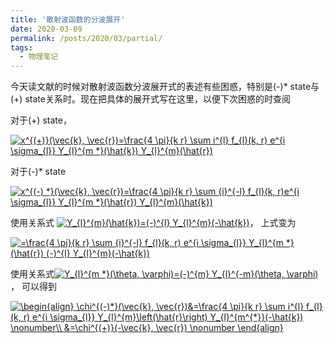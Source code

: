 ```yaml
---
title: '散射波函数的分波展开'
date: 2020-03-09
permalink: /posts/2020/03/partial/
tags:
  - 物理笔记
---
```

今天读文献的时候对散射波函数分波展开式的表述有些困惑，特别是(-)\* state与(+) state关系时。现在把具体的展开式写在这里，以便下次困惑的时查阅

对于(+) state，

<a href="https://www.codecogs.com/eqnedit.php?latex=\chi^{(&plus;)}(\vec{k},&space;\vec{r})=\frac{4&space;\pi}{k&space;r}&space;\sum&space;i^{l}&space;f_{l}(k,&space;r)&space;e^{i&space;\sigma_{l}}&space;Y_{l}^{m&space;*}(\hat{k})&space;Y_{l}^{m}(\hat{r})" target="_blank"><img src="https://latex.codecogs.com/gif.latex?\chi^{(&plus;)}(\vec{k},&space;\vec{r})=\frac{4&space;\pi}{k&space;r}&space;\sum&space;i^{l}&space;f_{l}(k,&space;r)&space;e^{i&space;\sigma_{l}}&space;Y_{l}^{m&space;*}(\hat{k})&space;Y_{l}^{m}(\hat{r})" title="x^{(+)}(\vec{k}, \vec{r})=\frac{4 \pi}{k r} \sum i^{l} f_{l}(k, r) e^{i \sigma_{l}} Y_{l}^{m *}(\hat{k}) Y_{l}^{m}(\hat{r})" /></a>

对于(-)\* state

<a href="https://www.codecogs.com/eqnedit.php?latex=\chi^{(-)&space;*}(\vec{k},&space;\vec{r})=\frac{4&space;\pi}{k&space;r}&space;\sum&space;{i}^{-l}&space;f_{l}(k,&space;r)e^{i&space;\sigma_{l}}&space;Y_{l}^{m&space;*}(\hat{r})&space;Y_{l}^{m}(\hat{k})" target="_blank"><img src="https://latex.codecogs.com/gif.latex?\chi^{(-)&space;*}(\vec{k},&space;\vec{r})=\frac{4&space;\pi}{k&space;r}&space;\sum&space;{i}^{-l}&space;f_{l}(k,&space;r)e^{i&space;\sigma_{l}}&space;Y_{l}^{m&space;*}(\hat{r})&space;Y_{l}^{m}(\hat{k})" title="x^{(-) *}(\vec{k}, \vec{r})=\frac{4 \pi}{k r} \sum {i}^{-l} f_{l}(k, r)e^{i \sigma_{l}} Y_{l}^{m *}(\hat{r}) Y_{l}^{m}(\hat{k})" /></a>

使用关系式
<a href="https://www.codecogs.com/eqnedit.php?latex=Y_{l}^{m}(\hat{k})=(-)^{l}&space;Y_{l}^{m}(-\hat{k})" target="_blank"><img src="https://latex.codecogs.com/gif.latex?Y_{l}^{m}(\hat{k})=(-)^{l}&space;Y_{l}^{m}(-\hat{k})" title="Y_{l}^{m}(\hat{k})=(-)^{l} Y_{l}^{m}(-\hat{k})" /></a>， 上式变为

<a href="https://www.codecogs.com/eqnedit.php?latex=\chi^{(-)*}=\frac{4&space;\pi}{k&space;r}&space;\sum&space;{i}^{-l}&space;f_{l}(k,&space;r)&space;e^{i&space;\sigma_{l}}&space;Y_{l}^{m&space;*}(\hat{r})&space;(-)^{l}&space;Y_{l}^{m}(-\hat{k})" target="_blank"><img src="https://latex.codecogs.com/gif.latex?\chi^{(-)*}(\vec{k},\vec{r})=\frac{4&space;\pi}{k&space;r}&space;\sum&space;{i}^{-l}&space;f_{l}(k,&space;r)&space;e^{i&space;\sigma_{l}}&space;Y_{l}^{m&space;*}(\hat{r})&space;(-)^{l}&space;Y_{l}^{m}(-\hat{k})" title="=\frac{4 \pi}{k r} \sum {i}^{-l} f_{l}(k, r) e^{i \sigma_{l}} Y_{l}^{m *}(\hat{r}) (-)^{l} Y_{l}^{m}(-\hat{k})" /></a>

使用关系式<a href="https://www.codecogs.com/eqnedit.php?latex=Y_{l}^{m&space;*}(\theta,&space;\varphi)=(-)^{m}&space;Y_{l}^{-m}(\theta,&space;\varphi)" target="_blank"><img src="https://latex.codecogs.com/gif.latex?Y_{l}^{m&space;*}(\theta,&space;\varphi)=(-)^{m}&space;Y_{l}^{-m}(\theta,&space;\varphi)" title="Y_{l}^{m *}(\theta, \varphi)=(-)^{m} Y_{l}^{-m}(\theta, \varphi)" /></a>， 可以得到

<a href="https://www.codecogs.com/eqnedit.php?latex=\begin{align}&space;\chi^{(-)*}(\vec{k},&space;\vec{r})&=\frac{4&space;\pi}{k&space;r}&space;\sum&space;i^{l}&space;f_{l}(k,&space;r)&space;e^{i&space;\sigma_{l}}&space;Y_{l}^{m}\left(\hat{r}\right)&space;Y_{l}^{m^{*}}(-\hat{k})&space;\nonumber\\&space;&=\chi^{(&plus;)}(-\vec{k},&space;\vec{r})&space;\nonumber&space;\end{align}" target="_blank"><img src="https://latex.codecogs.com/gif.latex?\begin{align}&space;\chi^{(-)*}(\vec{k},&space;\vec{r})&=\frac{4&space;\pi}{k&space;r}&space;\sum&space;i^{l}&space;f_{l}(k,&space;r)&space;e^{i&space;\sigma_{l}}&space;Y_{l}^{m}\left(\hat{r}\right)&space;Y_{l}^{m^{*}}(-\hat{k})&space;\nonumber\\&space;&=\chi^{(&plus;)}(-\vec{k},&space;\vec{r})&space;\nonumber&space;\end{align}" title="\begin{align} \chi^{(-)*}(\vec{k}, \vec{r})&=\frac{4 \pi}{k r} \sum i^{l} f_{l}(k, r) e^{i \sigma_{l}} Y_{l}^{m}\left(\hat{r}\right) Y_{l}^{m^{*}}(-\hat{k}) \nonumber\\ &=\chi^{(+)}(-\vec{k}, \vec{r}) \nonumber \end{align}" /></a>
